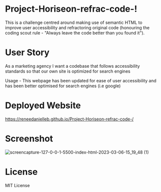 # Project-Horiseon-refrac-code-!
This is a challenge centred around making use of semantic HTML to improve user accessibility and refractoring original code (honouring the coding scout rule - "Always leave the code better than you found it"). 

# User Story
As a marketing agency I want a codebase that follows accessibility standards so that our own site is optimized for search engines

Usage -
This webpage has been updated for ease of user accessibility and has been better optimised for search engines (i.e google) 

# Deployed Website
https://reneedanielleb.github.io/Project-Horiseon-refrac-code-/

# Screenshot
![screencapture-127-0-0-1-5500-index-html-2023-03-06-15_19_48 (1)](https://user-images.githubusercontent.com/119815093/223240715-4c14b4d5-ff9c-49f0-a5a4-726dbda6f8dd.png)

# License
MIT License
